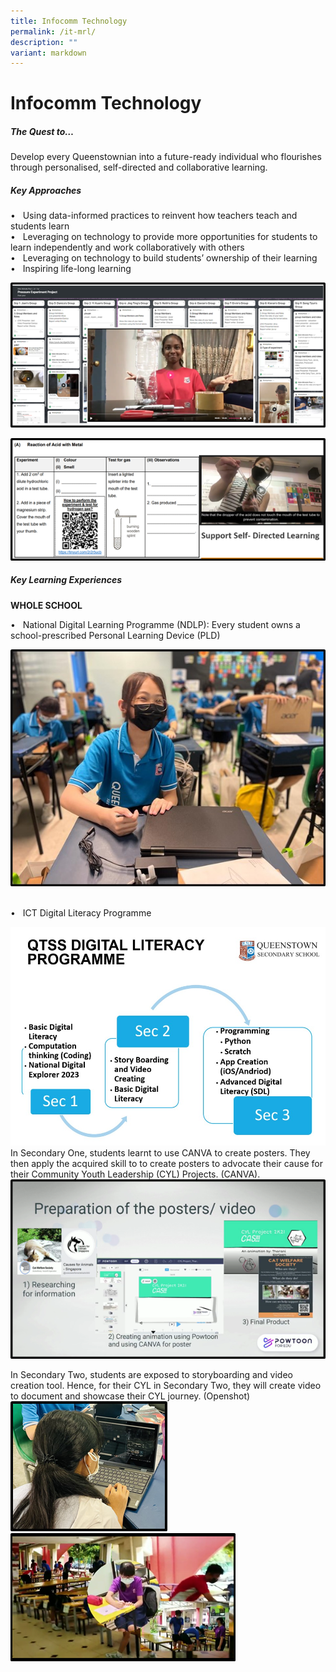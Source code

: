 ```yaml
---
title: Infocomm Technology
permalink: /it-mrl/
description: ""
variant: markdown
---
```

Infocomm Technology
===================

##### **The Quest to…** 
Develop every Queenstownian into a future-ready individual who flourishes through personalised, self-directed and collaborative learning.

 

##### **Key Approaches** 



•	&nbsp; Using data-informed practices to reinvent how teachers teach and students learn <br>
•	&nbsp; Leveraging on technology to provide more opportunities for students to learn independently and work collaboratively with others<br>
•	&nbsp; Leveraging on technology to build students’ ownership of their learning<br>
•	&nbsp; Inspiring life-long learning


![](/images/Picture1.png)

![](/images/Picture2.png)


##### **Key Learning Experiences** 

**WHOLE SCHOOL**

•	&nbsp; National Digital Learning Programme (NDLP): Every student owns a school-prescribed Personal Learning Device (PLD)

![](/images/Picture3.jpg)

<br>
•	&nbsp; ICT Digital Literacy Programme

![](/images/NDLP%20DL.jpg)
In Secondary One, students learnt to use CANVA to create posters. They then apply the acquired skill to to create posters to advocate their cause for their Community Youth Leadership (CYL) Projects. (CANVA).
![](/images/Picture4.png)

In Secondary Two, students are exposed to storyboarding and video creation tool. Hence, for their CYL in Secondary Two, they will create video to document and showcase their CYL journey. (Openshot)
![](/images/Picture5.png)![](/images/Picture6.png)